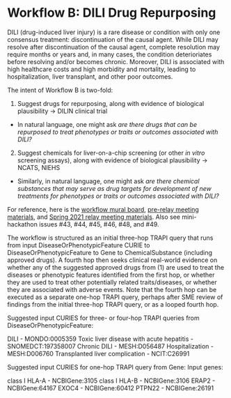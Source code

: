 # Workflow B: DILI Drug Repurposing

DILI (drug-induced liver injury) is a rare disease or condition with only one consensus treatment: discontinuation of the causal agent. While DILI may resolve after discontinuation of the causal agent, complete resolution may require months or years and, in many cases, the condition deterioriates before resolving and/or becomes chronic. Moreover, DILI is associated with high healthcare costs and high morbidity and mortality, leading to hospitalization, liver transplant, and other poor outcomes.

The intent of Workflow B is two-fold: 

1. Suggest drugs for repurposing, along with evidence of biological plausibility -> DILIN clinical trial

- In natural language, one might ask *are there drugs that can be repurposed to treat phenotypes or traits or outcomes associated with DILI?*

2. Suggest chemicals for liver-on-a-chip screening (or other *in vitro* screening assays), along with evidence of biological plausibility -> NCATS, NIEHS

- Similarly, in natural language, one might ask *are there chemical substances that may serve as drug targets for development of new treatments for phenotypes or traits or outcomes associated with DILI?*

For reference, here is the [workflow mural board](https://app.mural.co/t/ncats3030/m/ncats3030/1620608471364/d9d6ca5aefb8c7af4f756312d2500f0a3f465008), [pre-relay meeting materials](https://drive.google.com/drive/folders/1sCA6iouNHOh9I4ivXrR6DCct6fGgXbXp?usp=sharing), and [Spring 2021 relay meeting materials](https://github.com/ranking-agent/robogallery/tree/master/relay_spring_2021/DILI). Also see mini-hackathon issues #43, #44, #45, #46, #48, and #49.

The workflow is structured as an initial three-hop TRAPI query that runs from input DiseaseOrPhenotypicFeature CURIE to DiseaseOrPhenotypicFeature to Gene to ChemicalSubstance (including approved drugs). A fourth hop then seeks clinical real-world evidence on whether any of the suggested approved drugs from (1) are used to treat the diseases or phenotypic features identified from the first hop, or whether they are used to treat other potentially related traits/diseases, or whether they are associated with adverse events. Note that the fourth hop can be executed as a separate one-hop TRAPI query, perhaps after SME review of findings from the initial three-hop TRAPI query, or as a looped fourth hop.

Suggested input CURIES for three- or four-hop TRAPI queries from DiseaseOrPhenotypicFeature:

DILI - MONDO:0005359
Toxic liver disease with acute hepatitis - SNOMEDCT:197358007
Chronic DILI - MESH:D056487
Hospitalization - MESH:D006760
Transplanted liver complication - NCIT:C26991

Suggested input CURIES for one-hop TRAPI query from Gene: Input genes:

class I HLA-A - NCBIGene:3105
class I HLA-B - NCBIGene:3106
ERAP2 - NCBIGene:64167
EXOC4 - NCBIGene:60412
PTPN22 - NCBIGene:26191
